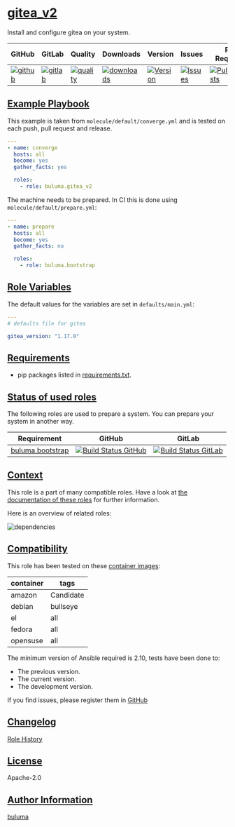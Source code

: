 # [gitea_v2](#gitea_v2)

Install and configure gitea on your system.

|GitHub|GitLab|Quality|Downloads|Version|Issues|Pull Requests|
|------|------|-------|---------|-------|------|-------------|
|[![github](https://github.com/buluma/ansible-role-gitea_v2/workflows/Ansible%20Molecule/badge.svg)](https://github.com/buluma/ansible-role-gitea_v2/actions)|[![gitlab](https://gitlab.com/buluma/ansible-role-gitea_v2/badges/master/pipeline.svg)](https://gitlab.com/buluma/ansible-role-gitea_v2)|[![quality](https://img.shields.io/ansible/quality/)](https://galaxy.ansible.com/buluma/gitea_v2)|[![downloads](https://img.shields.io/ansible/role/d/)](https://galaxy.ansible.com/buluma/gitea_v2)|[![Version](https://img.shields.io/github/release/buluma/ansible-role-gitea_v2.svg)](https://github.com/buluma/ansible-role-gitea_v2/releases/)|[![Issues](https://img.shields.io/github/issues/buluma/ansible-role-gitea_v2.svg)](https://github.com/buluma/ansible-role-gitea_v2/issues/)|[![PullRequests](https://img.shields.io/github/issues-pr-closed-raw/buluma/ansible-role-gitea_v2.svg)](https://github.com/buluma/ansible-role-gitea_v2/pulls/)|

## [Example Playbook](#example-playbook)

This example is taken from `molecule/default/converge.yml` and is tested on each push, pull request and release.
```yaml
---
- name: converge
  hosts: all
  become: yes
  gather_facts: yes

  roles:
    - role: buluma.gitea_v2
```

The machine needs to be prepared. In CI this is done using `molecule/default/prepare.yml`:
```yaml
---
- name: prepare
  hosts: all
  become: yes
  gather_facts: no

  roles:
    - role: buluma.bootstrap
```


## [Role Variables](#role-variables)

The default values for the variables are set in `defaults/main.yml`:
```yaml
---
# defaults file for gitea

gitea_version: "1.17.0"
```

## [Requirements](#requirements)

- pip packages listed in [requirements.txt](https://github.com/buluma/ansible-role-gitea_v2/blob/main/requirements.txt).

## [Status of used roles](#status-of-requirements)

The following roles are used to prepare a system. You can prepare your system in another way.

| Requirement | GitHub | GitLab |
|-------------|--------|--------|
|[buluma.bootstrap](https://galaxy.ansible.com/buluma/bootstrap)|[![Build Status GitHub](https://github.com/buluma/ansible-role-bootstrap/workflows/Ansible%20Molecule/badge.svg)](https://github.com/buluma/ansible-role-bootstrap/actions)|[![Build Status GitLab ](https://gitlab.com/buluma/ansible-role-bootstrap/badges/master/pipeline.svg)](https://gitlab.com/buluma/ansible-role-bootstrap)|

## [Context](#context)

This role is a part of many compatible roles. Have a look at [the documentation of these roles](https://buluma.github.io/) for further information.

Here is an overview of related roles:

![dependencies](https://raw.githubusercontent.com/buluma/ansible-role-gitea_v2/png/requirements.png "Dependencies")

## [Compatibility](#compatibility)

This role has been tested on these [container images](https://hub.docker.com/u/buluma):

|container|tags|
|---------|----|
|amazon|Candidate|
|debian|bullseye|
|el|all|
|fedora|all|
|opensuse|all|

The minimum version of Ansible required is 2.10, tests have been done to:

- The previous version.
- The current version.
- The development version.



If you find issues, please register them in [GitHub](https://github.com/buluma/ansible-role-gitea_v2/issues)

## [Changelog](#changelog)

[Role History](https://github.com/buluma/ansible-role-gitea_v2/blob/master/CHANGELOG.md)

## [License](#license)

Apache-2.0

## [Author Information](#author-information)

[buluma](https://buluma.github.io/)
